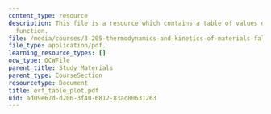 ```yaml
---
content_type: resource
description: This file is a resource which contains a table of values of the error
  function.
file: /media/courses/3-205-thermodynamics-and-kinetics-of-materials-fall-2006/ad09e67dd2063f40681283ac80631263_erf_table_plot.pdf
file_type: application/pdf
learning_resource_types: []
ocw_type: OCWFile
parent_title: Study Materials
parent_type: CourseSection
resourcetype: Document
title: erf_table_plot.pdf
uid: ad09e67d-d206-3f40-6812-83ac80631263
---
```

